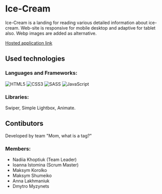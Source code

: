 # Ice-Cream

Ice-Cream is a landing for reading various detailed information about ice-cream. Web-site is responsive for mobile desktop and adaptive for tablet also.
Webp images are added as alternative.

[Hosted application link](https://nadiakhoptiuk.github.io/ice-cream-project/)

## Used technologies

### Languages and Frameworks:
![HTML5](https://img.shields.io/badge/html5-%23E34F26.svg?style=for-the-badge&logo=html5&logoColor=white)
![CSS3](https://img.shields.io/badge/css3-%231572B6.svg?style=for-the-badge&logo=css3&logoColor=white)
![SASS](https://img.shields.io/badge/SASS-hotpink.svg?style=for-the-badge&logo=SASS&logoColor=white)
![JavaScript](https://img.shields.io/badge/javascript-%23323330.svg?style=for-the-badge&logo=javascript&logoColor=%23F7DF1E)

### Libraries:
Swiper, Simple Lightbox, Animate. 

## Contibutors

Developed by team "Mom, what is a tag?"

### Members:
- Nadiia Khoptiuk (Team Leader)
- Ioanna Istomina (Scrum Master)
- Maksym Korolko
- Maksym Shumeiko
- Anna Lakhmaniuk
- Dmytro Myzynets
